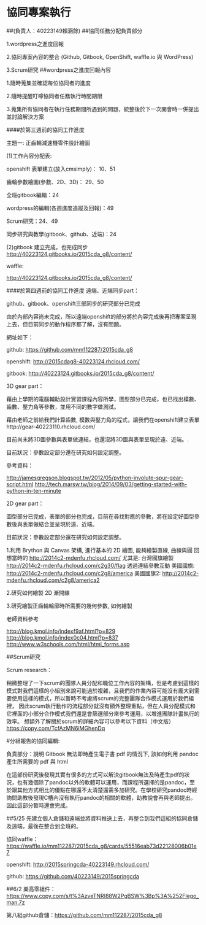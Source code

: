 # 協同專案執行 
##(負責人：40223149賴涵餘)
##協同任務分配負責部分

1.wordpress之進度回報

2.協同專案內容的整合 (Github, Gitbook, OpenShift, waffle.io 與 WordPress)

3.Scrum研究
##wordpress之進度回報內容

1.隨時蒐集並確認每位協同者的進度

2.隨時提醒叮嚀協同者任務執行時間期限

3.蒐集所有協同者在執行任務期間所遇到的問題，統整後於下一次開會時一併提出並討論解決方案

####於第三週前的協同工作進度


主題一: 正齒輪減速機零件設計繪圖

(1)工作內容分配表:

openshift 表單建立(放入cmsimply)： 10、51

齒輪參數繪圖(參數、2D、3D)： 29、50

全班gitbook編輯：24

wordpress的編輯(各週進度追蹤及回報)：49

Scrum研究：24、49

同步研究與教學(gitbook、github、近端)：24

(2)gitbook 建立完成，也完成同步
http://40223124.gitbooks.io/2015cda_g8/content/

waffle:

http://40223124.gitbooks.io/2015cda_g8/content/

####於第四週前的協同工作進度
遠端、近端同步part：

github、gitbook、openshift三部同步的研究部分已完成

由於內部內容尚未完成，所以遠端openshift的部分將於內容完成後再把專案呈現上去，但目前同步的動作程序都了解，沒有問題。

網址如下：

github:
https://github.com/mm112287/2015cda_g8

openshift:
http://2015cdag8-40223124.rhcloud.com/

gitbook:
http://40223124.gitbooks.io/2015cda_g8/content/

 

3D gear part：

藉由上學期的電腦輔助設計實習課程內容所學，圖型部分已完成，也已找出模數、齒數、壓力角等參數，並用不同的數字做測試。

藉由老師之前給我們計算齒數, 模數與壓力角的程式，讓我們在openshift建立表單http://gear-40223110.rhcloud.com/

目前尚未將3D圖參數與表單做連結，也還沒將3D圖與表單呈現於遠、近端。.

目前狀況：參數設定部分還在研究如何設定調整。

參考資料：

http://jamesgregson.blogspot.tw/2012/05/python-involute-spur-gear-script.html
http://tech.marsw.tw/blog/2014/09/03/getting-started-with-python-in-ten-minute

 

2D gear part：

圖型部分已完成，表單的部分也完成，目前在尋找對應的參數，將在設定好圖型參數後與表單做結合並呈現於遠、近端。

目前狀況：參數設定部分還在研究如何設定調整。

1.利用 Brython 與 Canvas 架構, 進行基本的 2D 繪圖, 能夠繪製直線, 曲線與圓
回想當時的 http://2014c2-mdenfu.rhcloud.com/
尤其是: 台灣國旗繪製 http://2014c2-mdenfu.rhcloud.com/c2g30/flag
透過連結參數互動
美國國旗: http://2014c2-mdenfu.rhcloud.com/c2g8/america
美國國旗2: http://2014c2-mdenfu.rhcloud.com/c2g8/america2

2.研究如何繪製 2D 漸開線

3.研究繪製正齒輪輪廓時所需要的幾何參數, 如何繪製

老師資料參考

http://blog.kmol.info/indexf9af.html?p=829
http://blog.kmol.info/index0c04.html?p=837
http://www.w3schools.com/html/html_forms.asp

##Scrum研究

Scrum research：

稍微整理了一下scrum的團隊人員分配和職位工作內容的架構，但是考慮到這樣的模式對我們這樣的小組別來說可能過於複雜，且我們的作業內容可能沒有龐大到需要使用這樣的模式，所以暫時不考慮將scrum的完整團隊合作模式運用於我們組裡， 因此scrum執行動作的流程部分就沒有額外整理重點，但在人員分配模式和它裡面的小部分合作模式我們還是會篩選部分來參考運用，以增進團隊計畫執行的效率。
想額外了解關於scrum的詳細內容可以參考以下資料（中文版）
https://copy.com/TcfAzMN6iMGhenDq

 
#分組報告的協同編輯:

負責部分：說明 Gitbook 無法即時產生電子書 pdf 的情況下, 該如何利用 pandoc 產生所需要的 pdf 與 html

在這部份研究後發現其實有很多的方式可以解決gitbook無法及時產生pdf的狀況，也有幾個除了pandoc以外的軟體可以運用，而課程所選擇的是pandoc，至於跟其他方式相比的優點在哪還不太清楚還需多加研究。在學校研究pandoc時經詢問助教後發現C槽內沒有執行pandoc的相關的軟體，助教說會再與老師提出。因此這部分暫時還會完成。

##5/25
先建立個人倉儲和遠端並將資料推送上去，再整合到我們這組的協同倉儲及遠端，最後在整合到全班的。

協同waffle：
https://waffle.io/mm112287/2015cda_g8/cards/55516eab73d22128006b01e7

openshift:
http://2015springcda-40223149.rhcloud.com/ 

github:
https://github.com/40223149/2015springcda 

##6/2
樂高零組件：
https://www.copy.com/s/t%3AzveTNRI88W2PgBSW%3Bp%3A%252Flego_man.7z 

第八組github倉儲：https://github.com/mm112287/2015cda_g8

